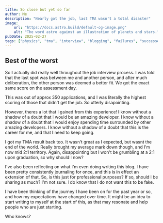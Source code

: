 ```yaml
---
title: So close but yet so far
author: Me
description: "Nearly got the job, last TMA wasn't a total disaster"
image:
    url: "https://docs.astro.build/default-og-image.png"
    alt: "The word astro against an illustration of planets and stars."
pubDate: 2025-02-27
tags: ["physics", "tma", "interview", "blogging", "failures", "successes", "future"]
---
```

## Best of the worst

So I actually did really well throughout the job interview process. I was told that the last spot was between me and another person, and after much deliberation, the other person was deemed a better fit. We got the exact same score on the assessment day.

This was out of approx 350 applications, and I was literally the highest scoring of those that didn't get the job. So utterly disapointing.

However, theres a lot that I gained from this experience! I know without a shadow of a doubt that I would be an amazing developer. I know without a shadow of a doubt that I would enjoy spending time surrounded by other amazing developers. I know without a shadow of a doubt that this is the career for me, and that I need to keep going.

I got my TMA result back too. It wasn't great as I expected, but wasnt the end of the world. Really brought my average mark down though, and I'm now mid 2:1 territory. Again, disappointing but I won't be grumbling at a 2:1 upon graduation, so why should I now?

I've also been reflecting on what I'm even doing writing this blog. I have been pretty consistently journaling for once, and this is in effect an extension of that. So, is this just for professional purposes? If so, should I be sharing as much? I'm not sure. I do know that I do not want this to be fake.

I have been thinking of the journey I have been on for the past year or so, and how my expectations have changed over time. It might be an idea to start writing to myself at the start of this, as that may resonate and help people who are just starting.

Who knows?